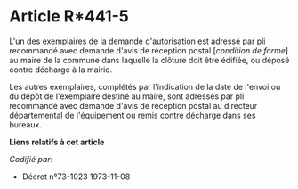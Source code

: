# Article R*441-5

L'un des exemplaires de la demande d'autorisation est adressé par pli recommandé avec demande d'avis de réception postal
[*condition de forme*] au maire de la commune dans laquelle la clôture doit être édifiée, ou déposé contre décharge à la
mairie.

Les autres exemplaires, complétés par l'indication de la date de l'envoi ou du dépôt de l'exemplaire destiné au maire, sont
adressés par pli recommandé avec demande d'avis de réception postal au directeur départemental de l'équipement ou remis
contre décharge dans ses bureaux.

**Liens relatifs à cet article**

_Codifié par_:

  - Décret n°73-1023 1973-11-08
